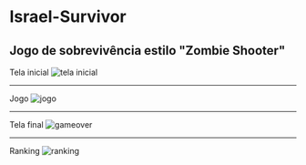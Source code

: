 # Israel-Survivor
Jogo de sobrevivência estilo "Zombie Shooter"
---
Tela inicial
![tela inicial](https://user-images.githubusercontent.com/105120915/220819204-e3819342-6679-4c3c-a51a-aa88d19d66fc.png)

---

Jogo
![jogo](https://user-images.githubusercontent.com/105120915/220819282-a05f7d57-33cb-4dc5-8eba-8620f6e414f2.png)

---

Tela final
![gameover](https://user-images.githubusercontent.com/105120915/220819326-6b8216d3-7ddc-417c-916d-4f1d631b7575.png)

---

Ranking
![ranking](https://user-images.githubusercontent.com/105120915/220819354-88394a11-675a-40f4-a3fd-88f8250c55f7.png)


